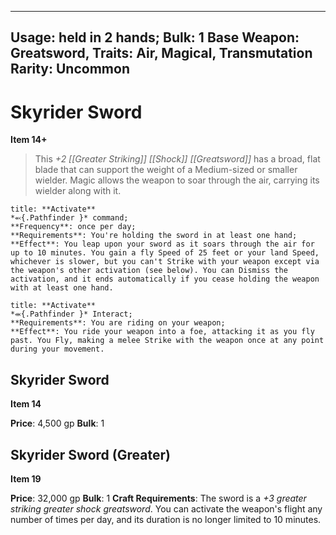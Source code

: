 
---
Usage: held in 2 hands;
Bulk: 1
Base Weapon: Greatsword,
Traits: Air, Magical, Transmutation
Rarity: Uncommon
---

# Skyrider Sword

**Item 14+**

> This *+2 [[Greater Striking]] [[Shock]] [[Greatsword]]* has a broad, flat blade that can support the weight of a Medium-sized or smaller wielder. Magic allows the weapon to soar through the air, carrying its wielder along with it.

```ad-embed-ability
title: **Activate**
*⬻{.Pathfinder }* command; 
**Frequency**: once per day;
**Requirements**: You're holding the sword in at least one hand;
**Effect**: You leap upon your sword as it soars through the air for up to 10 minutes. You gain a fly Speed of 25 feet or your land Speed, whichever is slower, but you can't Strike with your weapon except via the weapon's other activation (see below). You can Dismiss the activation, and it ends automatically if you cease holding the weapon with at least one hand.

```

```ad-embed-ability
title: **Activate**
*⬺{.Pathfinder }* Interact; 
**Requirements**: You are riding on your weapon;
**Effect**: You ride your weapon into a foe, attacking it as you fly past. You Fly, making a melee Strike with the weapon once at any point during your movement.

```

## Skyrider Sword

**Item 14**

**Price**: 4,500 gp
**Bulk**: 1

## Skyrider Sword (Greater)

**Item 19**

**Price**: 32,000 gp
**Bulk**: 1
**Craft Requirements**: The sword is a *+3 greater striking greater shock greatsword*. You can activate the weapon's flight any number of times per day, and its duration is no longer limited to 10 minutes.
